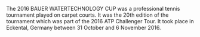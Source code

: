 The 2016 BAUER WATERTECHNOLOGY CUP was a professional tennis tournament played on carpet courts. It was the 20th edition of the tournament which was part of the 2016 ATP Challenger Tour. It took place in Eckental, Germany between 31 October and 6 November 2016.

